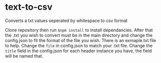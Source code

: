 # text-to-csv
Converts a txt values seperated by whitespace to csv format


Clone repository then run `$npm install` to install dependancies. After that the .txt you wish to convert must be in the main directory and change the config.json to fit the format of the file you wish. 
There is an exmaple.txt file to help. Change the `file` in config.json to match your .txt file. Change the `title` field in the config.json for each header instance you have, the field will be named that.
